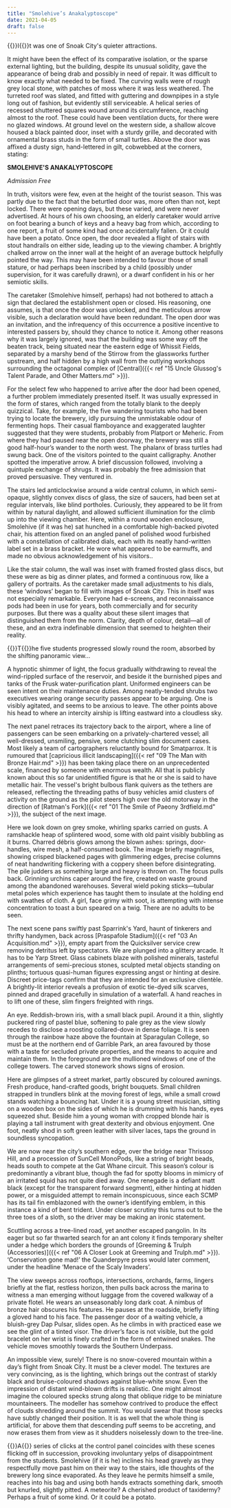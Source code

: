 ```yaml
---
title: "Smolehive’s Anakalyptoscope"
date: 2021-04-05
draft: false
---
```


{{<glyph>}}I{{</glyph>}}t was one of Snoak City's quieter attractions.

It might have been the effect of its comparative isolation, or the sparse external lighting, but the building, despite its unusual solidity, gave the appearance of being drab and possibly in need of repair. It was difficult to know exactly what needed to be fixed. The curving walls were of rough grey local stone, with patches of moss where it was less weathered. The turreted roof was slated, and fitted with guttering and downpipes in a style long out of fashion, but evidently still serviceable. A helical series of recessed shuttered squares wound around its circumference, reaching almost to the roof. These could have been ventilation ducts, for there were no glazed windows. At ground level on the western side, a shallow alcove housed a black painted door, inset with a sturdy grille, and decorated with ornamental brass studs in the form of small turtles. Above the door was affixed a dusty sign, hand-lettered in gilt, cobwebbed at the corners, stating: 

**SMOLEHIVE'S ANAKALYPTOSCOPE**

*Admission Free*

In truth, visitors were few, even at the height of the tourist season. This was partly due to the fact that the beturtled door was, more often than not, kept locked. There were opening days, but these varied, and were never advertised. At hours of his own choosing, an elderly caretaker would arrive on foot bearing a bunch of keys and a heavy bag from which, according to one report, a fruit of some kind had once accidentally fallen. Or it could have been a potato. Once open, the door revealed a flight of stairs with stout handrails on either side, leading up to the viewing chamber. A brightly chalked arrow on the inner wall at the height of an average buttock helpfully pointed the way. This may have been intended to favour those of small stature, or had perhaps been inscribed by a child (possibly under supervision, for it was carefully drawn), or a dwarf confident in his or her semiotic skills.

The caretaker (Smolehive himself, perhaps) had not bothered to attach a sign that declared the establishment open or closed. His reasoning, one assumes, is that once the door was unlocked, and the meticulous arrow visible, such a declaration would have been redundant. The open door was an invitation, and the infrequency of this occurrence a positive incentive to interested passers by, should they chance to notice it. Among other reasons why it was largely ignored, was that the building was some way off the beaten track, being situated near the eastern edge of Whissit Fields, separated by a marshy bend of the Stirrow from the glassworks further upstream, and half hidden by a high wall from the outlying workshops surrounding the octagonal complex of [Central]({{< ref "15 Uncle Glussog's Talent Parade, and Other Matters.md" >}}).

For the select few who happened to arrive after the door had been opened, a further problem immediately presented itself. It was usually expressed in the form of stares, which ranged from the totally blank to the deeply quizzical. Take, for example, the five wandering tourists who had been trying to locate the brewery, idly pursuing the unmistakable odour of fermenting hops. Their casual flamboyance and exaggerated laughter suggested that they were students, probably from Platport or Meheric. From where they had paused near the open doorway, the brewery was still a good half-hour’s wander to the north west. The phalanx of brass turtles had swung back. One of the visitors pointed to the quaint calligraphy. Another spotted the imperative arrow. A brief discussion followed, involving a quintuple exchange of shrugs. It was probably the free admission that proved persuasive. They ventured in.

The stairs led anticlockwise around a wide central column, in which semi-opaque, slightly convex discs of glass, the size of saucers, had been set at regular intervals, like blind portholes. Curiously, they appeared to be lit from within by natural daylight, and allowed sufficient illumination for the climb up into the viewing chamber. Here, within a round wooden enclosure, Smolehive (if it was he) sat hunched in a comfortable high-backed pivoted chair, his attention fixed on an angled panel of polished wood furbished with a constellation of calibrated dials, each with its neatly hand-written label set in a brass bracket. He wore what appeared to be earmuffs, and made no obvious acknowledgement of his visitors..

Like the stair column, the wall was inset with framed frosted glass discs, but these were as big as dinner plates, and formed a continuous row, like a gallery of portraits. As the caretaker made small adjustments to his dials, these ‘windows’ began to fill with images of Snoak City. This in itself was not especially remarkable. Everyone had e-screens, and reconnaissance pods had been in use for years, both commercially and for security purposes. But there was a quality about these silent images that distinguished them from the norm. Clarity, depth of colour, detail—all of these, and an extra indefinable dimension that seemed to heighten their reality.



{{<glyph>}}T{{</glyph>}}he five students progressed slowly round the room, absorbed by the shifting panoramic view…

A hypnotic shimmer of light, the focus gradually withdrawing to reveal the wind-rippled surface of the reservoir, and beside it the burnished pipes and tanks of the Frusk water-purification plant. Uniformed engineers can be seen intent on their maintenance duties. Among neatly-tended shrubs two executives wearing orange security passes appear to be arguing. One is visibly agitated, and seems to be anxious to leave. The other points above his head to where an intercity airship is lifting eastward into a cloudless sky.

The next panel retraces its trajectory back to the airport, where a line of passengers can be seen embarking on a privately-chartered vessel; all well-dressed, unsmiling, pensive, some clutching slim document cases. Most likely a team of cartographers reluctantly bound for Smatparrox. It is rumoured that [capricious illicit landscaping]({{< ref "09 The Man with Bronze Hair.md" >}}) has been taking place there on an unprecedented scale, financed by someone with enormous wealth. All that is publicly known about this so far unidentified figure is that he or she is said to have metallic hair. The vessel's bright bulbous flank quivers as the tethers are released, reflecting the threading paths of busy vehicles amid clusters of activity on the ground as the pilot steers high over the old motorway in the direction of [Ratman's Fork]({{< ref "01 The Smile of Paeony 3rdfield.md" >}}), the subject of the next image.

Here we look down on grey smoke, whirling sparks carried on gusts. A ramshackle heap of splintered wood, some with old paint visibly bubbling as it burns. Charred débris glows among the blown ashes: springs, door-handles, wire mesh, a half-consumed book. The image briefly magnifies, showing crisped blackened pages with glimmering edges, precise columns of neat handwriting flickering with a coppery sheen before disintegrating. The pile judders as something large and heavy is thrown on. The focus pulls back. Grinning urchins caper around the fire, created on waste ground among the abandoned warehouses. Several wield poking sticks—tubular metal poles which experience has taught them to insulate at the holding end with swathes of cloth. A girl, face grimy with soot, is attempting with intense concentration to toast a bun speared on a twig. There are no adults to be seen.

The next scene pans swiftly past Sparrink's Yard, haunt of tinkerers and thrifty handymen, back across [Praspafole Stadium]({{< ref "03 An Acquisition.md" >}}), empty apart from the Quicksilver service crew removing detritus left by spectators. We are plunged into a glittery arcade. It has to be Yarp Street. Glass cabinets blaze with polished minerals, tasteful arrangements of semi-precious stones, sculpted metal objects standing on plinths; tortuous quasi-human figures expressing angst or hinting at desire. Discreet price-tags confirm that they are intended for an exclusive clientèle. A brightly-lit interior reveals a profusion of exotic tie-dyed silk scarves, pinned and draped gracefully in simulation of a waterfall. A hand reaches in to lift one of these, slim fingers freighted with rings.

An eye. Reddish-brown iris, with a small black pupil. Around it a thin, slightly puckered ring of pastel blue, softening to pale grey as the view slowly recedes to disclose a roosting collared-dove in dense foliage. It is seen through the rainbow haze above the fountain at Sparagulan College, so must be at the northern end of Garrible Park, an area favoured by those with a taste for secluded private properties, and the means to acquire and maintain them. In the foreground are the mullioned windows of one of the college towers. The carved stonework shows signs of erosion.

Here are glimpses of a street market, partly obscured by coloured awnings. Fresh produce, hand-crafted goods, bright bouquets. Small children strapped in trundlers blink at the moving forest of legs, while a small crowd stands watching a bouncing hat. Under it is a young street musician, sitting on a wooden box on the sides of which he is drumming with his hands, eyes squeezed shut. Beside him a young woman with cropped blonde hair is playing a tall instrument with great dexterity and obvious enjoyment. One foot, neatly shod in soft green leather with silver laces, taps the ground in soundless syncopation.

We are now near the city’s southern edge, over the bridge near Thrissop Hill, and a procession of SunCell MonoPods, like a string of bright beads, heads south to compete at the Gat Whane circuit. This season’s colour is predominantly a vibrant blue, though the fad for spotty blooms in mimicry of an irritated squid has not quite died away. One renegade is a defiant matt black (except for the transparent forward segment), either hinting at hidden power, or a misguided attempt to remain inconspicuous, since each SCMP has its tail fin emblazoned with the owner’s identifying emblem, in this instance a kind of bent trident. Under closer scrutiny this turns out to be the three toes of a sloth, so the driver may be making an ironic statement.

Scuttling across a tree-lined road, yet another escaped pangolin. In its eager but so far thwarted search for an ant colony it finds temporary shelter under a hedge which borders the grounds of [Greeming & Trulph (Accessories)]({{< ref "06 A Closer Look at Greeming and Trulph.md" >}}). ‘Conservation gone mad!’ the Quanderpyre press would later comment, under the headline ‘Menace of the Scaly Invaders’.

The view sweeps across rooftops, intersections, orchards, farms, lingers briefly at the flat, restless horizon, then pulls back across the marina to witness a man emerging without luggage from the covered walkway of a private flotel. He wears an unseasonably long dark coat. A nimbus of bronze hair obscures his features. He pauses at the roadside, briefly lifting a gloved hand to his face. The passenger door of a waiting vehicle, a bluish-grey Dap Pulsar, slides open. As he climbs in with practiced ease we see the glint of a tinted visor. The driver’s face is not visible, but the gold bracelet on her wrist is finely crafted in the form of entwined snakes. The vehicle moves smoothly towards the Southern Underpass.

An impossible view, surely! There is no snow-covered mountain within a day’s flight from Snoak City. It must be a clever model. The textures are very convincing, as is the lighting, which brings out the contrast of starkly black and bruise-coloured shadows against blue-white snow. Even the impression of distant wind-blown drifts is realistic. One might almost imagine the coloured specks strung along that oblique ridge to be miniature mountaineers. The modeller has somehow contrived to produce the effect of clouds shredding around the summit. You would swear that those specks have subtly changed their position. It is as well that the whole thing is artificial, for above them that descending puff seems to be accreting, and now erases them from view as it shudders noiselessly down to the tree-line.



{{<glyph>}}A{{</glyph>}} series of clicks at the control panel coincides with these scenes flicking off in succession, provoking involuntary yelps of disappointment from the students. Smolehive (if it is he) inclines his head gravely as they respectfully move past him on their way to the stairs, idle thoughts of the brewery long since evaporated. As they leave he permits himself a smile, reaches into his bag and using both hands extracts something dark, smooth but knurled, slightly pitted. A meteorite? A cherished product of taxidermy? Perhaps a fruit of some kind. Or it could be a potato.